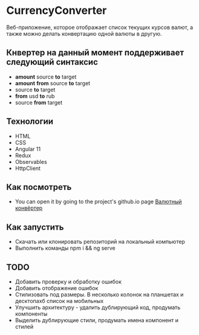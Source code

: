 # CurrencyConverter

Веб-приложение, которое отображает список текущих курсов валют, а также можно делать конвертацию одной валюты в другую.

## Кнвертер на данный момент поддерживает следующий синтаксис

- **amount** source **to** target
- **amount** **from** source **to** target
- source **to** target
- **from** usd **to** rub
- source **from** target

## Технологии

- HTML
- CSS
- Angular 11
- Redux
- Observables
- HttpClient

## Как посмотреть

- You can open it by going to the project's github.io page [Валютный конвёртер](https://pincats.github.io/CurrencyConverter/)

## Как запустить

- Скачать или клонировать репозиторий на локальный компьютер
- Выполнить команды npm i && ng serve

## TODO

- Добавить проверку и обработку ошибок
- Добавить отображение ошибок
- Стилизовать под размеры. В несколько колонок на планшетах и десктопахб список на мобильных
- Улучшить архитектуру - удалить дублирующий код, продумать компоненты
- Выделить дублирующие стили, продумать имена компонент и стилей
